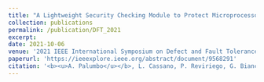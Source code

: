 ```yaml
---
title: "A Lightweight Security Checking Module to Protect Microprocessors against Hardware Trojan Horses"
collection: publications
permalink: /publication/DFT_2021
excerpt:
date: 2021-10-06
venue: '2021 IEEE International Symposium on Defect and Fault Tolerance in VLSI and Nanotechnology Systems (DFT)'
paperurl: 'https://ieeexplore.ieee.org/abstract/document/9568291'
citation: '<b><u>A. Palumbo</u></b>, L. Cassano, P. Reviriego, G. Bianchi and M. Ottavi (2021). &quot;A Lightweight Security Checking Module to Protect Microprocessors against Hardware Trojan Horses.&quot; <i>2021 IEEE International Symposium on Defect and Fault Tolerance in VLSI and Nanotechnology Systems (DFT)</i>.'
---
```

